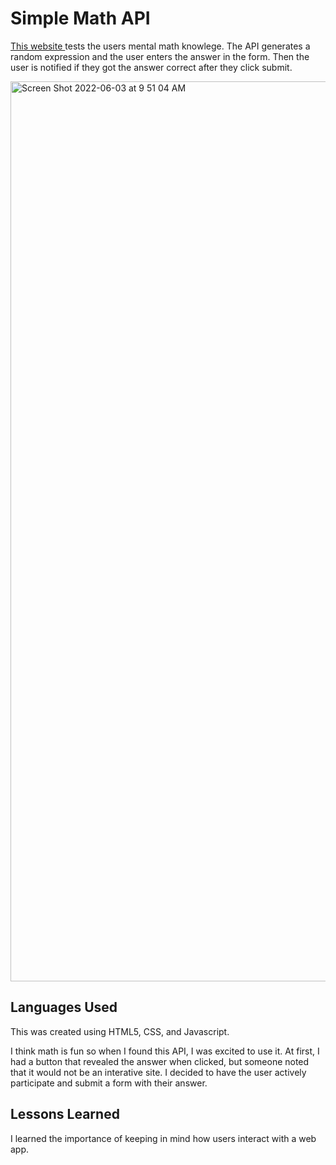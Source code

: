 # Simple Math API

<a href="https://kellychhe-simple-math-api.netlify.app/">This website </a>tests the users mental math knowlege. The API generates a random expression and the user enters the answer in the form. Then the user is notified if they got the answer correct after they click submit.

<img width="1440" alt="Screen Shot 2022-06-03 at 9 51 04 AM" src="https://user-images.githubusercontent.com/102538779/172055815-eef4289a-e6f1-434e-9a75-46028845ea48.png">

## Languages Used

This was created using HTML5, CSS, and Javascript.

I think math is fun so when I found this API, I was excited to use it. At first, I had a button that revealed the answer when clicked, but someone noted that it would not be an interative site. I decided to have the user actively participate and submit a form with their answer. 

## Lessons Learned

I learned the importance of keeping in mind how users interact with a web app.
